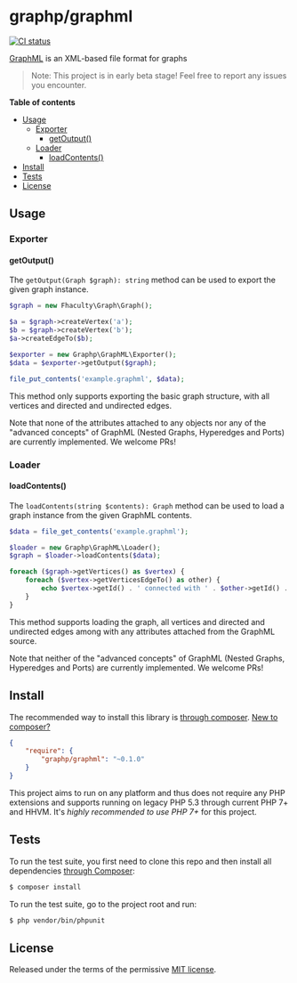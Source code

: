 # graphp/graphml

[![CI status](https://github.com/graphp/graphml/workflows/CI/badge.svg)](https://github.com/graphp/graphml/actions)

[GraphML](http://graphml.graphdrawing.org/) is an XML-based file format for graphs

> Note: This project is in early beta stage! Feel free to report any issues you encounter.

**Table of contents**

* [Usage](#usage)
  * [Exporter](#exporter)
    * [getOutput()](#getoutput)
  * [Loader](#loader)
    * [loadContents()](#loadcontents)
* [Install](#install)
* [Tests](#tests)
* [License](#license)

## Usage

### Exporter

#### getOutput()

The `getOutput(Graph $graph): string` method can be used to
export the given graph instance.

```php
$graph = new Fhaculty\Graph\Graph();

$a = $graph->createVertex('a');
$b = $graph->createVertex('b');
$a->createEdgeTo($b);

$exporter = new Graphp\GraphML\Exporter();
$data = $exporter->getOutput($graph);

file_put_contents('example.graphml', $data);
```

This method only supports exporting the basic graph structure, with all
vertices and directed and undirected edges.

Note that none of the attributes attached to any objects nor any of the
"advanced concepts" of GraphML (Nested Graphs, Hyperedges and Ports) are
currently implemented. We welcome PRs!

### Loader

#### loadContents()

The `loadContents(string $contents): Graph` method can be used to
load a graph instance from the given GraphML contents.

```php
$data = file_get_contents('example.graphml');

$loader = new Graphp\GraphML\Loader();
$graph = $loader->loadContents($data);

foreach ($graph->getVertices() as $vertex) {
    foreach ($vertex->getVerticesEdgeTo() as other) {
        echo $vertex->getId() . ' connected with ' . $other->getId() . PHP_EOL;
    }
}
```

This method supports loading the graph, all vertices and directed and
undirected edges among with any attributes attached from the GraphML
source.

Note that neither of the "advanced concepts" of GraphML (Nested Graphs,
Hyperedges and Ports) are currently implemented. We welcome PRs!

## Install

The recommended way to install this library is [through composer](http://getcomposer.org). [New to composer?](http://getcomposer.org/doc/00-intro.md)

```JSON
{
    "require": {
        "graphp/graphml": "~0.1.0"
    }
}
```

This project aims to run on any platform and thus does not require any PHP
extensions and supports running on legacy PHP 5.3 through current PHP 7+ and
HHVM.
It's *highly recommended to use PHP 7+* for this project.

## Tests

To run the test suite, you first need to clone this repo and then install all
dependencies [through Composer](https://getcomposer.org):

```bash
$ composer install
```

To run the test suite, go to the project root and run:

```bash
$ php vendor/bin/phpunit
```

## License

Released under the terms of the permissive [MIT license](http://opensource.org/licenses/MIT).
